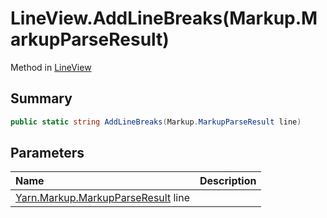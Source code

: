 # LineView.AddLineBreaks(Markup.MarkupParseResult)

Method in [LineView](/docs/api/csharp/yarn.unity.lineview.md)

## Summary



```csharp
public static string AddLineBreaks(Markup.MarkupParseResult line)
```

## Parameters

|Name|Description|
|:---|:---|
|[Yarn.Markup.MarkupParseResult](/docs/api/csharp/yarn.markup.markupparseresult.md) line||


